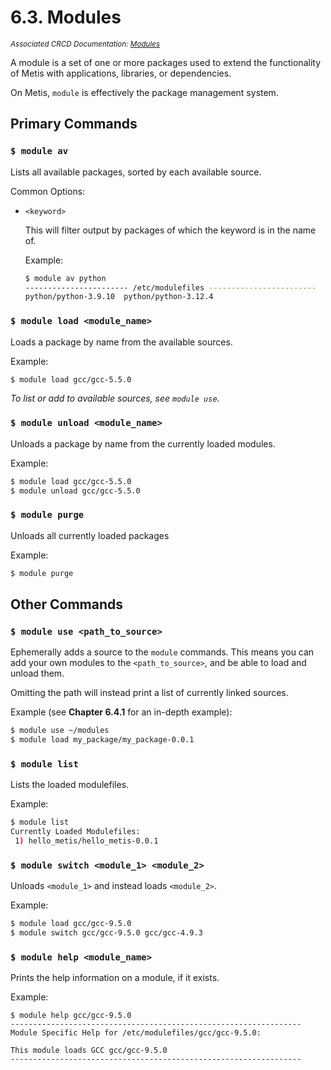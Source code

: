 # 6.3. Modules
<small>*Associated CRCD Documentation: [Modules](https://crcd.niu.edu/crcd/current-users/crnt-users-software.shtml)*</small>

A module is a set of one or more packages used to extend the functionality of Metis with applications, libraries, or dependencies.

On Metis, `module` is effectively the package management system.

## Primary Commands
### `$ module av`
Lists all available packages, sorted by each available source.

Common Options:
* `<keyword>` 

    This will filter output by packages of which the keyword is in the name of.

    Example:
    ```bash
    $ module av python
    ----------------------- /etc/modulefiles ------------------------
    python/python-3.9.10  python/python-3.12.4
    ```

### `$ module load <module_name>`
Loads a package by name from the available sources.

Example:
```bash
$ module load gcc/gcc-5.5.0
```

*To list or add to available sources, see `module use`.*

### `$ module unload <module_name>`
Unloads a package by name from the currently loaded modules.

Example:
```bash
$ module load gcc/gcc-5.5.0
$ module unload gcc/gcc-5.5.0
```

### `$ module purge`
Unloads all currently loaded packages

Example:
```bash
$ module purge
```

## Other Commands
### `$ module use <path_to_source>`
Ephemerally adds a source to the `module` commands. This means you can add your own modules to the `<path_to_source>`, and be able to load and unload them.

Omitting the path will instead print a list of currently linked sources.

Example (see **Chapter 6.4.1** for an in-depth example):
```bash
$ module use ~/modules
$ module load my_package/my_package-0.0.1
```

### `$ module list`
Lists the loaded modulefiles.

Example:
```bash
$ module list
Currently Loaded Modulefiles:
 1) hello_metis/hello_metis-0.0.1
```

### `$ module switch <module_1> <module_2>`
Unloads `<module_1>` and instead loads `<module_2>`.

Example:
```bash
$ module load gcc/gcc-9.5.0
$ module switch gcc/gcc-9.5.0 gcc/gcc-4.9.3
```

### `$ module help <module_name>`
Prints the help information on a module, if it exists.

Example:
```
$ module help gcc/gcc-9.5.0
-----------------------------------------------------------------
Module Specific Help for /etc/modulefiles/gcc/gcc-9.5.0:

This module loads GCC gcc/gcc-9.5.0
-----------------------------------------------------------------
```